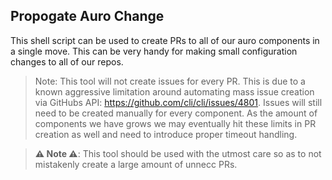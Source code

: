 ## Propogate Auro Change

This shell script can be used to create PRs to all of our auro components in a single move. This can be very handy for making small configuration changes to all of our repos.

> Note: This tool will not create issues for every PR. This is due to a known aggressive limitation around automating mass issue creation via GitHubs API: https://github.com/cli/cli/issues/4801. Issues will still need to be created manually for every component. As the amount of components we have grows we may eventually hit these limits in PR creation as well and need to introduce proper timeout handling.

> **⚠️ Note ⚠️**: This tool should be used with the utmost care so as to not mistakenly create a large amount of unnecc PRs.
